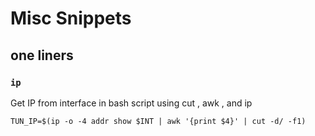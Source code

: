 

# Misc Snippets 


## one liners 

### `ip` 
Get IP from interface in bash script using cut , awk , and ip

`TUN_IP=$(ip -o -4 addr show $INT | awk '{print $4}' | cut -d/ -f1)`





